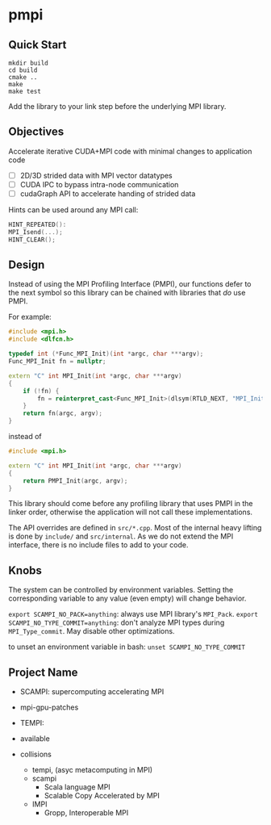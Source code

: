# pmpi

## Quick Start

```
mkdir build
cd build
cmake ..
make
make test
```

Add the library to your link step before the underlying MPI library.

## Objectives

Accelerate iterative CUDA+MPI code with minimal changes to application code

- [ ] 2D/3D strided data with MPI vector datatypes
- [ ] CUDA IPC to bypass intra-node communication
- [ ] cudaGraph API to accelerate handing of strided data

Hints can be used around any MPI call:

```c++
HINT_REPEATED():
MPI_Isend(...);
HINT_CLEAR();
```



## Design

Instead of using the MPI Profiling Interface (PMPI), our functions defer to the next symbol so this library can be chained with libraries that *do* use PMPI.

For example:

```c++
#include <mpi.h>
#include <dlfcn.h>

typedef int (*Func_MPI_Init)(int *argc, char ***argv);
Func_MPI_Init fn = nullptr;

extern "C" int MPI_Init(int *argc, char ***argv)
{
    if (!fn) {
        fn = reinterpret_cast<Func_MPI_Init>(dlsym(RTLD_NEXT, "MPI_Init"));
    }
    return fn(argc, argv);
}
```

instead of 

```c++
#include <mpi.h>

extern "C" int MPI_Init(int *argc, char ***argv)
{
    return PMPI_Init(argc, argv);
}
```

This library should come before any profiling library that uses PMPI in the linker order, otherwise the application will not call these implementations.

The API overrides are defined in `src/*.cpp`.
Most of the internal heavy lifting is done by `include/` and `src/internal`.
As we do not extend the MPI interface, there is no include files to add to your code.

## Knobs

The system can be controlled by environment variables.
Setting the corresponding variable to any value (even empty) will change behavior.

`export SCAMPI_NO_PACK=anything`: always use MPI library's `MPI_Pack`.
`export SCAMPI_NO_TYPE_COMMIT=anything`: don't analyze MPI types during `MPI_Type_commit`. May disable other optimizations.

to unset an environment variable in bash: `unset SCAMPI_NO_TYPE_COMMIT`



## Project Name

* SCAMPI: supercomputing accelerating MPI
* mpi-gpu-patches
* TEMPI: 

* available
* collisions
  * tempi, (asyc metacomputing in MPI)
  * scampi
    * Scala language MPI
    * Scalable Copy Accelerated by MPI
  * IMPI
    * Gropp, Interoperable MPI